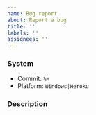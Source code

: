 ```yaml
---
name: Bug report
about: Report a bug
title: ''
labels: ''
assignees: ''
---
```


<!--
Reporting a bug?
----------------
First, replace the values in quotes below:
-->

### System

* Commit: `%H` 
* Platform: `Windows|Heroku`

<!--
Example:

* nhitomi Version: `c7bcfcbe5596d9f4e5303952f4ff2ebd250665e8`
* Platform: `Windows`

-->

### Description

<!-- and then describe the bug with as much detail as possible and clear steps to reproduce. Write it below this line. -->

